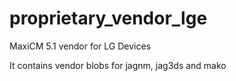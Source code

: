 proprietary_vendor_lge
=============================

MaxiCM 5.1 vendor for LG Devices

It contains vendor blobs for jagnm, jag3ds and mako

